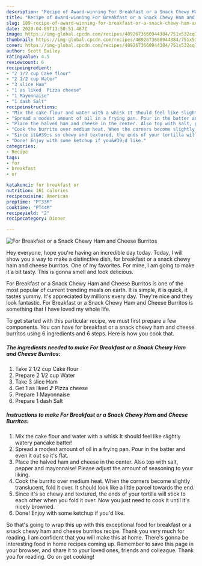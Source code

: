 ```yaml
---
description: "Recipe of Award-winning For Breakfast or a Snack Chewy Ham and Cheese Burritos"
title: "Recipe of Award-winning For Breakfast or a Snack Chewy Ham and Cheese Burritos"
slug: 189-recipe-of-award-winning-for-breakfast-or-a-snack-chewy-ham-and-cheese-burritos
date: 2020-04-09T13:50:51.487Z
image: https://img-global.cpcdn.com/recipes/4892673660944384/751x532cq70/for-breakfast-or-a-snack-chewy-ham-and-cheese-burritos-recipe-main-photo.jpg
thumbnail: https://img-global.cpcdn.com/recipes/4892673660944384/751x532cq70/for-breakfast-or-a-snack-chewy-ham-and-cheese-burritos-recipe-main-photo.jpg
cover: https://img-global.cpcdn.com/recipes/4892673660944384/751x532cq70/for-breakfast-or-a-snack-chewy-ham-and-cheese-burritos-recipe-main-photo.jpg
author: Scott Bailey
ratingvalue: 4.5
reviewcount: 6
recipeingredient:
- "2 1/2 cup Cake flour"
- "2 1/2 cup Water"
- "3 slice Ham"
- "1 as liked  Pizza cheese"
- "1 Mayonnaise"
- "1 dash Salt"
recipeinstructions:
- "Mix the cake flour and water with a whisk It should feel like slightly watery pancake batter!"
- "Spread a modest amount of oil in a frying pan. Pour in the batter and even it out so it&#39;s flat."
- "Place the halved ham and cheese in the center. Also top with salt, pepper and mayonnaise! Please adjust the amount of seasoning to your liking."
- "Cook the burrito over medium heat. When the corners become slightly translucent, fold it over. It should look like a little parcel towards the end."
- "Since it&#39;s so chewy and textured, the ends of your tortilla will stick to each other when you fold it over. Now you just need to cook it until it&#39;s nicely browned."
- "Done! Enjoy with some ketchup if you&#39;d like."
categories:
- Recipe
tags:
- for
- breakfast
- or

katakunci: for breakfast or 
nutrition: 161 calories
recipecuisine: American
preptime: "PT33M"
cooktime: "PT44M"
recipeyield: "2"
recipecategory: Dinner

---
```



![For Breakfast or a Snack Chewy Ham and Cheese Burritos](https://img-global.cpcdn.com/recipes/4892673660944384/751x532cq70/for-breakfast-or-a-snack-chewy-ham-and-cheese-burritos-recipe-main-photo.jpg)

Hey everyone, hope you're having an incredible day today. Today, I will show you a way to make a distinctive dish, for breakfast or a snack chewy ham and cheese burritos. One of my favorites. For mine, I am going to make it a bit tasty. This is gonna smell and look delicious.



For Breakfast or a Snack Chewy Ham and Cheese Burritos is one of the most popular of current trending meals on earth. It is simple, it is quick, it tastes yummy. It's appreciated by millions every day. They're nice and they look fantastic. For Breakfast or a Snack Chewy Ham and Cheese Burritos is something that I have loved my whole life.


To get started with this particular recipe, we must first prepare a few components. You can have for breakfast or a snack chewy ham and cheese burritos using 6 ingredients and 6 steps. Here is how you cook that.

<!--inarticleads1-->

##### The ingredients needed to make For Breakfast or a Snack Chewy Ham and Cheese Burritos:

1. Take 2 1/2 cup Cake flour
1. Prepare 2 1/2 cup Water
1. Take 3 slice Ham
1. Get 1 as liked ♪ Pizza cheese
1. Prepare 1 Mayonnaise
1. Prepare 1 dash Salt




<!--inarticleads2-->

##### Instructions to make For Breakfast or a Snack Chewy Ham and Cheese Burritos:

1. Mix the cake flour and water with a whisk It should feel like slightly watery pancake batter!
1. Spread a modest amount of oil in a frying pan. Pour in the batter and even it out so it&#39;s flat.
1. Place the halved ham and cheese in the center. Also top with salt, pepper and mayonnaise! Please adjust the amount of seasoning to your liking.
1. Cook the burrito over medium heat. When the corners become slightly translucent, fold it over. It should look like a little parcel towards the end.
1. Since it&#39;s so chewy and textured, the ends of your tortilla will stick to each other when you fold it over. Now you just need to cook it until it&#39;s nicely browned.
1. Done! Enjoy with some ketchup if you&#39;d like.




So that's going to wrap this up with this exceptional food for breakfast or a snack chewy ham and cheese burritos recipe. Thank you very much for reading. I am confident that you will make this at home. There's gonna be interesting food in home recipes coming up. Remember to save this page in your browser, and share it to your loved ones, friends and colleague. Thank you for reading. Go on get cooking!
